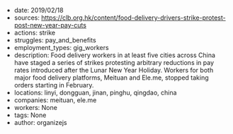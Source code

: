 - date: 2019/02/18
- sources: https://clb.org.hk/content/food-delivery-drivers-strike-protest-post-new-year-pay-cuts
- actions: strike
- struggles: pay_and_benefits
- employment_types: gig_workers
- description: Food delivery workers in at least five cities across China have staged a series of strikes protesting arbitrary reductions in pay rates introduced after the Lunar New Year Holiday. Workers for both major food delivery platforms, Meituan and Ele.me, stopped taking orders starting in February.
- locations: linyi, dongguan, jinan, pinghu, qingdao, china
- companies: meituan, ele.me
- workers: None
- tags: None
- author: organizejs
